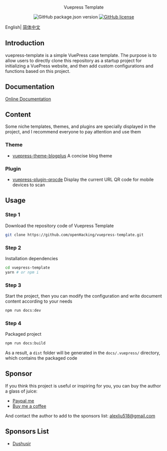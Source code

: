 <div align="center">

Vuepress Template

![GitHub package.json version](https://img.shields.io/github/package-json/v/openHacking/vuepress-template?style=flat-square)
[![GitHub license](https://img.shields.io/github/license/openHacking/vuepress-template?style=flat-square)](https://github.com/openHacking/vuepress-template)
</div>

English| [简体中文](./README-zh.md)

## Introduction

vuepress-template is a simple VuePress case template. The purpose is to allow users to directly clone this repository as a startup project for initializing a VuePress website, and then add custom configurations and functions based on this project.

## Documentation

[Online Documentation](https://openhacking.github.io/vuepress-template/)

## Content

Some niche templates, themes, and plugins are specially displayed in the project, and I recommend everyone to pay attention and use them

### Theme

- [vuepress-theme-blogplus](https://github.com/Dushusir/vuepress-theme-blogplus) A concise blog theme

### Plugin

- [vuepress-plugin-qrocde](https://github.com/openHacking/vuepress-plugin-qrcode) Display the current URL QR code for mobile devices to scan

## Usage

### Step 1

Download the repository code of Vuepress Template
```sh
git clone https://github.com/openHacking/vuepress-template.git
```

### Step 2

Installation dependencies
```sh
cd vuepress-template
yarn # or npm i
```

### Step 3

Start the project, then you can modify the configuration and write document content according to your needs
```sh
npm run docs:dev
```

### Step 4

Packaged project
```sh
npm run docs:build
```
As a result, a `dist` folder will be generated in the `docs/.vuepress/` directory, which contains the packaged code

## Sponsor

If you think this project is useful or inspiring for you, you can buy the author a glass of juice:

- [Paypal me](https://paypal.me/AlexLiu518)
- [Buy me a coffee](https://www.buymeacoffee.com/openHacking)

And contact the author to add to the sponsors list: alexliu518@gmail.com

## Sponsors List

- [Dushusir](https://dushusir.github.io)
